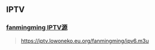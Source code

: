 ## IPTV

### [fanmingming IPTV源](http://www.fanmingming.com/ipv6.m3u)

> https://iptv.lowoneko.eu.org/fanmingming/ipv6.m3u
